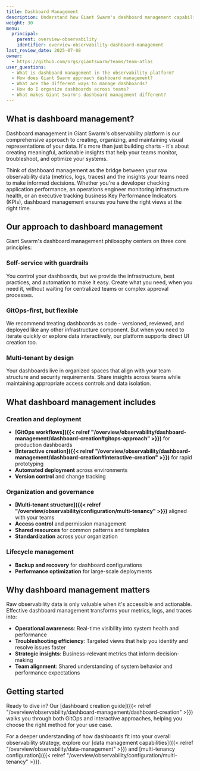 ```yaml
---
title: Dashboard Management
description: Understand how Giant Swarm's dashboard management capabilities help you create, organize, and maintain custom visualizations for your observability data.
weight: 30
menu:
  principal:
    parent: overview-observability
    identifier: overview-observability-dashboard-management
last_review_date: 2025-07-08
owner:
  - https://github.com/orgs/giantswarm/teams/team-atlas
user_questions:
  - What is dashboard management in the observability platform?
  - How does Giant Swarm approach dashboard management?
  - What are the different ways to manage dashboards?
  - How do I organize dashboards across teams?
  - What makes Giant Swarm's dashboard management different?
---
```


## What is dashboard management?

Dashboard management in Giant Swarm's observability platform is our comprehensive approach to creating, organizing, and maintaining visual representations of your data. It's more than just building charts - it's about creating meaningful, actionable insights that help your teams monitor, troubleshoot, and optimize your systems.

Think of dashboard management as the bridge between your raw observability data (metrics, logs, traces) and the insights your teams need to make informed decisions. Whether you're a developer checking application performance, an operations engineer monitoring infrastructure health, or an executive tracking business Key Performance Indicators (KPIs), dashboard management ensures you have the right views at the right time.

## Our approach to dashboard management

Giant Swarm's dashboard management philosophy centers on three core principles:

### Self-service with guardrails

You control your dashboards, but we provide the infrastructure, best practices, and automation to make it easy. Create what you need, when you need it, without waiting for centralized teams or complex approval processes.

### GitOps-first, but flexible

We recommend treating dashboards as code - versioned, reviewed, and deployed like any other infrastructure component. But when you need to iterate quickly or explore data interactively, our platform supports direct UI creation too.

### Multi-tenant by design

Your dashboards live in organized spaces that align with your team structure and security requirements. Share insights across teams while maintaining appropriate access controls and data isolation.

## What dashboard management includes

### Creation and deployment

- **[GitOps workflows]({{< relref "/overview/observability/dashboard-management/dashboard-creation#gitops-approach" >}})** for production dashboards
- **[Interactive creation]({{< relref "/overview/observability/dashboard-management/dashboard-creation#interactive-creation" >}})** for rapid prototyping
- **Automated deployment** across environments
- **Version control** and change tracking

### Organization and governance

- **[Multi-tenant structure]({{< relref "/overview/observability/configuration/multi-tenancy" >}})** aligned with your teams
- **Access control** and permission management
- **Shared resources** for common patterns and templates
- **Standardization** across your organization

### Lifecycle management

- **Backup and recovery** for dashboard configurations
- **Performance optimization** for large-scale deployments

## Why dashboard management matters

Raw observability data is only valuable when it's accessible and actionable. Effective dashboard management transforms your metrics, logs, and traces into:

- **Operational awareness**: Real-time visibility into system health and performance
- **Troubleshooting efficiency**: Targeted views that help you identify and resolve issues faster
- **Strategic insights**: Business-relevant metrics that inform decision-making
- **Team alignment**: Shared understanding of system behavior and performance expectations

## Getting started

Ready to dive in? Our [dashboard creation guide]({{< relref "/overview/observability/dashboard-management/dashboard-creation" >}}) walks you through both GitOps and interactive approaches, helping you choose the right method for your use case.

For a deeper understanding of how dashboards fit into your overall observability strategy, explore our [data management capabilities]({{< relref "/overview/observability/data-management" >}}) and [multi-tenancy configuration]({{< relref "/overview/observability/configuration/multi-tenancy" >}}).

